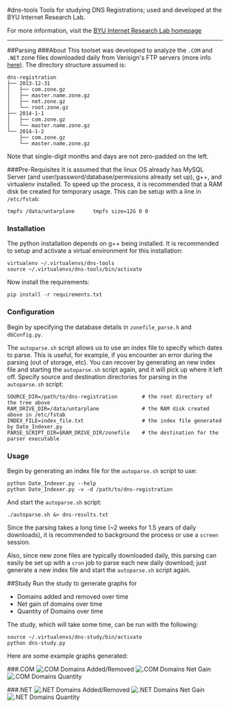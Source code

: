 #dns-tools
Tools for studying DNS Registrations; used and developed at the BYU Internet Research Lab.

For more information, visit the [BYU Internet Research Lab homepage](http://www.fht.byu.edu/)

---
##Parsing
###About
This toolset was developed to analyze the `.COM` and `.NET` zone files downloaded daily from Verisign's FTP servers (more info [here](http://www.verisigninc.com/en_US/channel-resources/domain-registry-products/zone-file/index.xhtml)). The directory structure assumed is:
```
dns-registration
├── 2013-12-31
│   ├── com.zone.gz
│   ├── master.name.zone.gz
│   ├── net.zone.gz
│   └── root.zone.gz
├── 2014-1-1
│   ├── com.zone.gz
│   └── master.name.zone.gz
└── 2014-1-2
    ├── com.zone.gz
    └── master.name.zone.gz
``` 
Note that single-digit months and days are not zero-padded on the left.


###Pre-Requisites
It is assumed that the linux OS already has MySQL Server (and user/password/database/permissions already set up), g++, and virtualenv installed. To speed up the process, it is recommended that a RAM disk be created for temporary usage. This can be setup with a line in `/etc/fstab`:
```
tmpfs /data/untarplane		tmpfs size=12G 0 0
```

### Installation
The python installation depends on g++ being installed. It is recommended to setup and activate a virtual environment for this installation:
```
virtualenv ~/.virtualenvs/dns-tools
source ~/.virtualenvs/dns-tools/bin/activate
```
Now install the requirements:
```
pip install -r requirements.txt
```
### Configuration
Begin by specifying the database details in `zonefile_parse.h` and `dbConfig.py`. 

The `autoparse.sh` script allows us to use an index file to specify which dates to parse. This is useful, for example, if you encounter an error during the parsing (out of storage, etc). You can recover by generating an new index file and starting the `autoparse.sh` script again, and it will pick up where it left off. Specify source and destination directories for parsing in the `autoparse.sh` script:
```
SOURCE_DIR=/path/to/dns-registration 		# the root directory of the tree above
RAM_DRIVE_DIR=/data/untarplane				# the RAM disk created above in /etc/fstab
INDEX_FILE=index_file.txt 					# the index file generated by Date_Indexer.py
PARSE_SCRIPT_DIR=$RAM_DRIVE_DIR/zonefile 	# the destination for the parser executable
```
### Usage
Begin by generating an index file for the `autoparse.sh` script to use:
```
python Date_Indexer.py --help
python Date_Indexer.py -v -d /path/to/dns-registration
```
And start the `autoparse.sh` script:
```
./autoparse.sh &> dns-results.txt
```

Since the parsing takes a long time (~2 weeks for 1.5 years of daily downloads), it is recommended to background the process or use a `screen` session. 

Also, since new zone files are typically downloaded daily, this parsing can easily be set up with a `cron` job to parse each new daily download; just generate a new index file and start the `autoparse.sh` script again. 

##Study
Run the study to generate graphs for 
* Domains added and removed over time
* Net gain of domains over time
* Quantity of Domains over time

The study, which will take some time, can be run with the following:
```
source ~/.virtualenvs/dns-study/bin/activate
python dns-study.py
```

Here are some example graphs generated:

###.COM
![.COM Domains Added/Removed](https://github.com/ejsuncy/dns-tools/blob/master/COM_bar_graph.png)
![.COM Domains Net Gain](https://github.com/ejsuncy/dns-tools/blob/master/COM_net_gain.png)
![.COM Domains Quantity](https://github.com/ejsuncy/dns-tools/blob/master/COM_quantity.png)

###.NET
![.NET Domains Added/Removed](https://github.com/ejsuncy/dns-tools/blob/master/NET_bar_graph.png)
![.NET Domains Net Gain](https://github.com/ejsuncy/dns-tools/blob/master/NET_net_gain.png)
![.NET Domains Quantity](https://github.com/ejsuncy/dns-tools/blob/master/NET_quantity.png)
